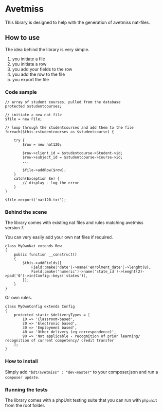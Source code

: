 # Avetmiss

This library is designed to help with the generation of avetmiss nat-files.


## How to use

The idea behind the library is very simple.

1. you initiate a file
2. you initiate a row
3. you add your fields to the row
4. you add the row to the file
5. you export the file

### Code sample

    // array of student courses, pulled from the database
    protected $studentcourses;
    
    // initiate a new nat file
    $file = new File;
    
    // loop through the studentcourses and add them to the file
    foreach($this->studentcourses as $studentcourse) {
    
        try {
            $row = new nat120;
            
            $row->client_id = $studentcourse->Student->id;
            $row->subject_id = $studentcourse->Course->id;
            ...
            
            $file->addRow($row);
        }
        catch(Exception $e) {
            // display - log the error
        }
    }
    
    $file->export('nat120.txt');

### Behind the scene

The library comes with existing nat files and rules matching avetmiss version 7.

You can very easily add your own nat files if required.

    class MyOwnNat extends Row
    {
        public function __construct()
        {
            $this->addFields([
                Field::make('date')->name('enrolment_date')->lenght(8),
                Field::make('numeric')->name('state_id')->lenght(2)->pad('0')->in(Config::keys('states')),
            ]);
        }
    }

Or own rules.

    class MyOwnConfig extends Config
    {
        protected static $deliveryTypes = [
            10 => 'Classroom-based',
            20 => 'Electronic based',
            30 => 'Employment based',
            40 => 'Other delivery (eg correspondence)',
            90 => 'Not applicable - recognition of prior learning/ recognition of current competency/ credit transfer'
        ];
    }

### How to install

Simply add `"bdt/avetmiss" : "dev-master"` to your composer.json and run a `composer update`.

### Running the tests

The library comes with a phpUnit testing suite that you can run with `phpunit` from the root folder.

